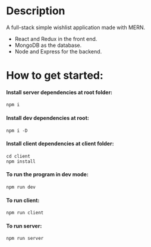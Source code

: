 
# Description
A full-stack simple wishlist application made with MERN.
- React and Redux in the front end.
- MongoDB as the database.
- Node and Express for the backend.


# How to get started:
#### Install server dependencies at root folder:
    npm i

#### Install dev dependencies at root:
    npm i -D

#### Install client dependencies at client folder:
    cd client
    npm install

#### To run the program in dev mode:
    npm run dev

#### To run client:
    npm run client

#### To run server:
    npm run server
